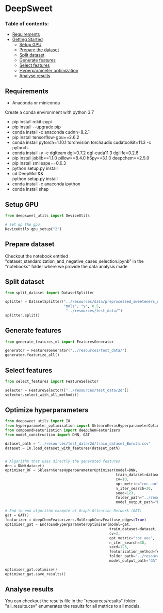 # DeepSweet

### Table of contents:

- [Requirements](#requirements)
- [Getting Started](#getting-started)
    - [Setup GPU](#setup-gpu)
    - [Prepare the dataset](#prepare-dataset)
    - [Split dataset](#split-dataset)
    - [Generate features](#generate-features)
    - [Select features](#select-features)
    - [Hyperparameter optimization](#optimize-hyperparameters)
    - [Analyse results](#analyse-results)
<!---    - [Predict](#)
    - [Predict with ensemble](#)
    - [Feature explainability](#)
--->


## Requirements

- Anaconda or miniconda

Create a conda environment with python 3.7

- pip install rdkit-pypi
- pip install --upgrade pip
- conda install -c anaconda cudnn=8.2.1
- pip install tensorflow-gpu==2.6.2
- conda install pytorch=1.10.1 torchvision torchaudio cudatoolkit=11.3 -c pytorch
- conda install -y -c dglteam dgl=0.7.2 dgl-cuda11.3 dgllife=0.2.6
- pip install joblib==1.1.0 pillow==8.4.0 h5py==3.1.0 deepchem==2.5.0
- pip install smilespe==0.0.3
- python setup.py install
- cd DeepMol && \
    python setup.py install
- conda install -c anaconda ipython
- conda install shap

## Setup GPU
```python
from deepsweet_utils import DeviceUtils

# set up the gpu
DeviceUtils.gpu_setup("2")
```

## Prepare dataset

Checkout the notebook entitled "dataset_standardization_and_negative_cases_selection.ipynb" in the "notebooks" folder 
where we provide the data analysis made

## Split dataset

```python
from split_dataset import DatasetSplitter

splitter = DatasetSplitter("../resources/data/preprocessed_sweeteners_dataset.csv", 
                           "mols", "y", 0.5,
                            "../resources/test_data/")
splitter.split()
```

## Generate features

```python
from generate_features_ml import FeaturesGenerator

generator = FeaturesGenerator("../resources/test_data/")
generator.featurize_all()
```

## Select features

```python
from select_features import FeatureSelector

selector = FeatureSelector(["../resources/test_data/2d"])
selector.select_with_all_methods()
```

## Optimize hyperparameters

```python
from deepsweet_utils import IO
from hyperparameter_optimisation import SklearnKerasHyperparameterOptimiser, EndToEndHyperparameterOptimiser
from compoundFeaturization import deepChemFeaturizers
from model_construction import DNN, GAT

dataset_path = "../resources/test_data/2d/train_dataset_Boruta.csv"
dataset = IO.load_dataset_with_features(dataset_path)


# Algorithm that uses directly the generated features
dnn = DNN(dataset)
optimiser_RF = SklearnKerasHyperparameterOptimiser(model=DNN, 
                                                   train_dataset=dataset, 
                                                   cv=10,
                                                   opt_metric="roc_auc",
                                                   n_iter_search=30,
                                                   seed=123,
                                                   folder_path="../resources/test_data/2d/",
                                                   model_output_path="Boruta_rf_model")

# End-to-end algorithm example of Graph Attention Network (GAT)
gat = GAT()
featurizer = deepChemFeaturizers.MolGraphConvFeat(use_edges=True)
optimiser_gat = EndToEndHyperparameterOptimiser(model=gat, 
                                                train_dataset=dataset, 
                                                cv=3,
                                                opt_metric="roc_auc",
                                                n_iter_search=30,
                                                seed=123,
                                                featurization_method=featurizer,
                                                folder_path="../resources/test_data/GAT/",
                                                model_output_path="GAT.h5")

optimiser_gat.optimise()
optimiser_gat.save_results()

```

## Analyse results

You can checkout the results file in the "resources/results" folder. "all_results.csv" 
enumerates the results for all metrics to all models.
